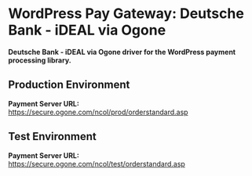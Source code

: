 # WordPress Pay Gateway: Deutsche Bank - iDEAL via Ogone

**Deutsche Bank - iDEAL via Ogone driver for the WordPress payment processing library.**

## Production Environment

**Payment Server URL:** https://secure.ogone.com/ncol/prod/orderstandard.asp  

## Test Environment

**Payment Server URL:** https://secure.ogone.com/ncol/test/orderstandard.asp  
